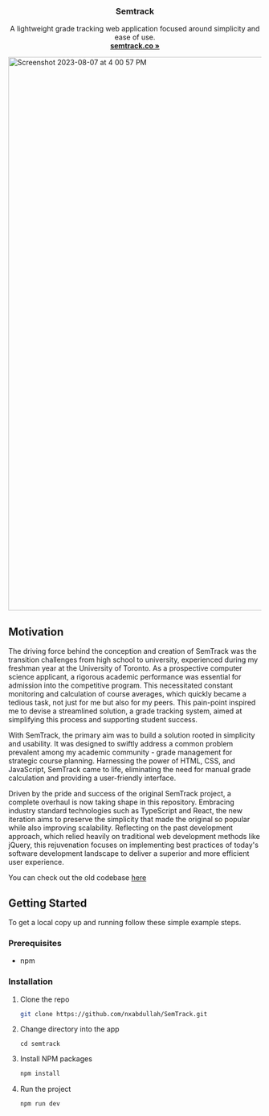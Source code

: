 <div>
  <h3 align="center">Semtrack</h3>
  <p align="center">
    A lightweight grade tracking web application focused around simplicity and ease of use. 
    <br />
    <a href="https://semtrack.co/"><strong>semtrack.co »</strong></a>
    <br />
  </p>
<img width="1100" alt="Screenshot 2023-08-07 at 4 00 57 PM" src="https://github.com/nxabdullah/SemTrack/assets/90593598/ea11d3c0-ae5e-4295-9040-5755498c076d">

</div>


## Motivation

The driving force behind the conception and creation of SemTrack was the transition challenges from high school to university, experienced during my freshman year at the University of Toronto. As a prospective computer science applicant, a rigorous academic performance was essential for admission into the competitive program. This necessitated constant monitoring and calculation of course averages, which quickly became a tedious task, not just for me but also for my peers. This pain-point inspired me to devise a streamlined solution, a grade tracking system, aimed at simplifying this process and supporting student success.

With SemTrack, the primary aim was to build a solution rooted in simplicity and usability. It was designed to swiftly address a common problem prevalent among my academic community - grade management for strategic course planning. Harnessing the power of HTML, CSS, and JavaScript, SemTrack came to life, eliminating the need for manual grade calculation and providing a user-friendly interface.

Driven by the pride and success of the original SemTrack project, a complete overhaul is now taking shape in this repository. Embracing industry standard technologies such as TypeScript and React, the new iteration aims to preserve the simplicity that made the original so popular while also improving scalability. Reflecting on the past development approach, which relied heavily on traditional web development methods like jQuery, this rejuvenation focuses on implementing best practices of today's software development landscape to deliver a superior and more efficient user experience.

You can check out the old codebase [here](https://github.com/nxabdullah/gpa-calculator)

## Getting Started

To get a local copy up and running follow these simple example steps.

### Prerequisites

- npm 

### Installation

1. Clone the repo
   ```sh
   git clone https://github.com/nxabdullah/SemTrack.git
   ```
2. Change directory into the app
   ```
   cd semtrack
   ```
4. Install NPM packages
   ```sh
   npm install
   ```
5. Run the project
   ```
   npm run dev
   ```
